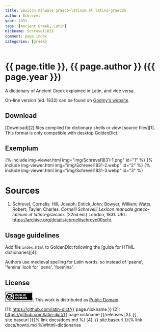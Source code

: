 ```yaml
---
title: Lexicon manuale graeco-latinum et latino-graecum
author: Schrevel
year: 1831
tags: [Ancient Greek, Latin]
nickname: Schrevel1831
comment: page index
categories: [greek]
---
```

# {{ page.title }}, {{ page.author }} ({{ page.year }})

A dictionary of Ancient Greek explained in Latin, and vice versa. 

On-line version (ed. 1832) can be found on [Godmy's website](http://www.lexica.linguax.com/).


## Download

[Download][2] files compiled for dictionary shells or view [source files][1]. This format is only compatible with desktop GoldenDict.


## Exemplum

{% include img-viewer.html img="img/Schrevel1831-1.png"  id="1" %}
{% include img-viewer.html img="img/Schrevel1831-2.webp" id="2" %}
{% include img-viewer.html img="img/Schrevel1831-3.webp" id="3" %}


# Sources

1. Schrevel, Cornelis; Hill, Joseph; Entick,John; Bowyer, William; Watts, Robert; Tayler, Charles. _Cornelii Schrevelii Lexicon manuale græco-latinum et latino-græcum._ (22nd ed.) London, 1831. URL: <https://archive.org/details/corneliischreve00schr>.


## Usage guidelines

Add file `index.html` to GoldenDict following the [guide for HTML dictionaries][4].

Authors use medieval spelling for Latin words, so instead of 'paene', 'femina' look for 'pene', 'foemina'.


## License

[![Public Domain](/assets/img/license-public-domain.png)](http://creativecommons.org/publicdomain/mark/1.0/)\\
This work is distributed as [Public Domain](http://creativecommons.org/publicdomain/mark/1.0/).


[1]: https://github.com/latin-dict/{{ page.nickname }}
[2]: https://github.com/latin-dict/{{ page.nickname }}/releases
[3]: {{ site.baseurl }}{% link docs/docs.md %}
[4]: {{ site.baseurl }}{% link docs/howto.md %}#html-dictionaries
